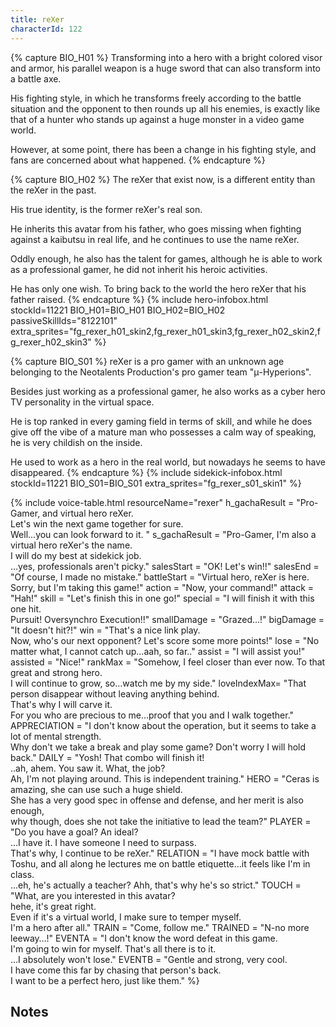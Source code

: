 ```yaml
---
title: reXer
characterId: 122
---
```


{% capture BIO_H01 %}
Transforming into a hero with a bright colored visor and armor, his parallel weapon is a huge sword that can also transform into a battle axe.

His fighting style, in which he transforms freely according to the battle situation and the opponent to then rounds up all his enemies, is exactly like that of a hunter who stands up against a huge monster in a video game world.

However, at some point, there has been a change in his fighting style, and fans are concerned about what happened.
{% endcapture %}

{% capture BIO_H02 %}
The reXer that exist now, is a different entity than the reXer in the past.

His true identity, is the former reXer's real son.

He inherits this avatar from his father, who goes missing when fighting against a kaibutsu in real life, and he continues to use the name reXer.

Oddly enough, he also has the talent for games, although he is able to work as a professional gamer, he did not inherit his heroic activities.

He has only one wish. To bring back to the world the hero reXer that his father raised.
{% endcapture %}
{% include hero-infobox.html stockId=11221 BIO_H01=BIO_H01 BIO_H02=BIO_H02 passiveSkillIds="8122101" extra_sprites="fg_rexer_h01_skin2,fg_rexer_h01_skin3,fg_rexer_h02_skin2,fg_rexer_h02_skin3" %}

{% capture BIO_S01 %}
reXer is a pro gamer with an unknown age belonging to the Neotalents Production's pro gamer team "μ-Hyperions".

Besides just working as a professional gamer, he also works as a cyber hero TV personality in the virtual space.

He is top ranked in every gaming field in terms of skill, and while he does give off the vibe of a mature man who possesses a calm way of speaking, he is very childish on the inside. 

He used to work as a hero in the real world, but nowadays he seems to have disappeared. 
{% endcapture %}
{% include sidekick-infobox.html stockId=11221 BIO_S01=BIO_S01 extra_sprites="fg_rexer_s01_skin1" %}

{% include voice-table.html resourceName="rexer"
h_gachaResult = "Pro-Gamer, and virtual hero reXer.<br>Let's win the next game together for sure.<br>Well…you can look forward to it. "
s_gachaResult = "Pro-Gamer, I'm also a virtual hero reXer's the name.<br>I will do my best at sidekick job.<br>…yes, professionals aren't picky."
salesStart = "OK! Let's win!!"
salesEnd = "Of course, I made no mistake."
battleStart = "Virtual hero, reXer is here.<br>Sorry, but I'm taking this game!"
action = "Now, your command!"
attack = "Hah!"
skill = "Let's finish this in one go!"
special = "I will finish it with this one hit.<br>Pursuit! Oversynchro Execution!!"
smallDamage = "Grazed…!"
bigDamage = "It doesn't hit?!"
win = "That's a nice link play.<br>Now, who's our next opponent? Let's score some more points!"
lose = "No matter what, I cannot catch up…aah, so far.."
assist = "I will assist you!"
assisted = "Nice!"
rankMax = "Somehow, I feel closer than ever now. To that great and strong hero.<br>I will continue to grow, so…watch me by my side."
loveIndexMax= "That person disappear without leaving anything behind.<br>That's why I will carve it.<br>For you who are precious to me…proof that you and I walk together."
APPRECIATION = "I don't know about the operation, but it seems to take a lot of mental strength.<br>Why don't we take a break and play some game? Don't worry I will hold back."
DAILY = "Yosh! That combo will finish it!<br>..ah, ahem. You saw it. What, the job?<br>Ah, I'm not playing around. This is independent training."
HERO = "Ceras is amazing, she can use such a huge shield.<br>She has a very good spec in offense and defense, and her merit is also enough,<br>why though, does she not take the initiative to lead the team?"
PLAYER = "Do you have a goal? An ideal?<br>…I have it. I have someone I need to surpass.<br>That's why, I continue to be reXer."
RELATION = "I have mock battle with Toshu, and all along he lectures me on battle etiquette…it feels like I'm in class.<br>…eh, he's actually a teacher? Ahh, that's why he's so strict."
TOUCH = "What, are you interested in this avatar?<br>hehe, it's great right.<br>Even if it's a virtual world, I make sure to temper myself.<br>I'm a hero after all."
TRAIN = "Come, follow me."
TRAINED = "N-no more leeway…!"
EVENTA = "I don't know the word defeat in this game.<br>I'm going to win for myself. That's all there is to it.<br>…I absolutely won't lose."
EVENTB = "Gentle and strong, very cool.<br>I have come this far by chasing that person's back.<br>I want to be a perfect hero, just like them."
%}

## Notes
